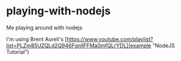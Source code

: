 # playing-with-nodejs
Me playing around with nodejs

I'm using Brent Aureli's [https://www.youtube.com/playlist?list=PLZm85UZQLd2Q946FgnllFFMa0mfQLrYDL](example "NodeJS Tutorial")
